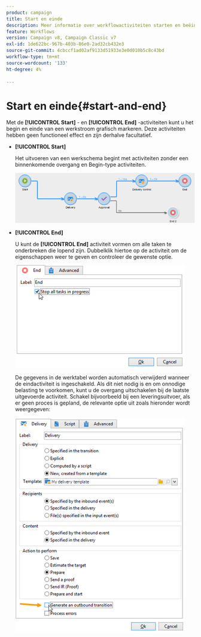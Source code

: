 ```yaml
---
product: campaign
title: Start en einde
description: Meer informatie over workflowactiviteiten starten en beëindigen
feature: Workflows
version: Campaign v8, Campaign Classic v7
exl-id: 1de622bc-967b-403b-86e0-2ad32cb432e3
source-git-commit: 4cbccf1ad02af9133d51933e3e0d010b5c8c43bd
workflow-type: tm+mt
source-wordcount: '133'
ht-degree: 4%

---
```


# Start en einde{#start-and-end}



Met de **[!UICONTROL Start]** - en **[!UICONTROL End]** -activiteiten kunt u het begin en einde van een werkstroom grafisch markeren. Deze activiteiten hebben geen functioneel effect en zijn derhalve facultatief.

* **[!UICONTROL Start]**

  Het uitvoeren van een werkschema begint met activiteiten zonder een binnenkomende overgang en Begin-type activiteiten.

  ![](assets/s_user_segmentation_start_stop.png)

* **[!UICONTROL End]**

  U kunt de **[!UICONTROL End]** activiteit vormen om alle taken te onderbreken die lopend zijn. Dubbelklik hiertoe op de activiteit om de eigenschappen weer te geven en controleer de gewenste optie.

  ![](assets/s_user_segmentation_end.png)

  De gegevens in de werktabel worden automatisch verwijderd wanneer de eindactiviteit is ingeschakeld. Als dit niet nodig is en om onnodige belasting te voorkomen, kunt u de overgang uitschakelen bij de laatste uitgevoerde activiteit. Schakel bijvoorbeeld bij een leveringsuitvoer, als er geen proces is gepland, de relevante optie uit zoals hieronder wordt weergegeven:

  ![](assets/s_advuser_delivery_option_no_output.png)
